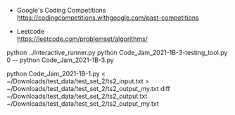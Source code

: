 * Google's Coding Competitions <br>
https://codingcompetitions.withgoogle.com/past-competitions

* Leetcode <br>
https://leetcode.com/problemset/algorithms/

python ../interactive_runner.py python Code_Jam_2021-1B-3-testing_tool.py 0 -- python Code_Jam_2021-1B-3.py

python Code_Jam_2021-1B-1.py < ~/Downloads/test_data/test_set_2/ts2_input.txt > ~/Downloads/test_data/test_set_2/ts2_output_my.txt
diff ~/Downloads/test_data/test_set_2/ts2_output.txt ~/Downloads/test_data/test_set_2/ts2_output_my.txt